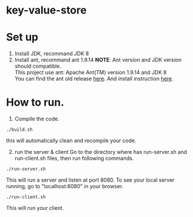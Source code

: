 # key-value-store
# Set up
1. Install JDK, recommand JDK 8
2. Install ant, recommand ant 1.9.14
**NOTE**: Ant version and JDK version should compatible.   
This project use ant: Apache Ant(TM) version 1.9.14 and JDK 8   
You can find the ant old release [here](https://ant.apache.org/bindownload.cgi).
And install instruction [here](https://ant.apache.org/manual/install.html). 

# How to run. 
1. Compile the code. 
```shell 
./build.sh
``` 
this will automatically clean and recompile your code.   

2. run the server & client
Go to the directory where has run-server.sh and run-client.sh files, then run following commands.  
```shell 
./run-server.sh
```  
This will run a server and listen at port 8080. To see your local server running, go to "localhost:8080" in your browser. 

```shell 
./run-client.sh
```
This will run your client.
